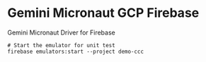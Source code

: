 # Gemini Micronaut GCP Firebase

Gemini Micronaut Driver for Firebase

```
# Start the emulator for unit test
firebase emulators:start --project demo-ccc
```